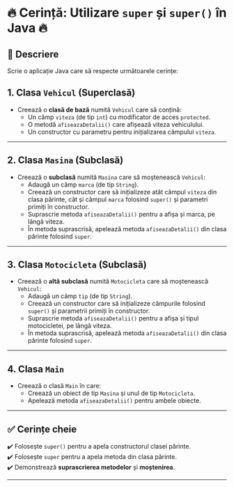 # 🔥 Cerință: Utilizare `super` și `super()` în Java 🔥

## 📝 Descriere
Scrie o aplicație Java care să respecte următoarele cerințe:

## 1. **Clasa `Vehicul` (Superclasă)**
- Creează o **clasă de bază** numită `Vehicul` care să conțină:
    - Un câmp `viteza` (de tip `int`) cu modificator de acces `protected`.
    - O metodă `afiseazaDetalii()` care afișează viteza vehiculului.
    - Un constructor cu parametru pentru inițializarea câmpului `viteza`.

---

## 2. **Clasa `Masina` (Subclasă)**
- Creează o **subclasă** numită `Masina` care să moștenească `Vehicul`:
    - Adaugă un câmp `marca` (de tip `String`).
    - Creează un constructor care să inițializeze atât câmpul `viteza` din clasa părinte, cât și câmpul `marca` folosind `super()` și parametri primiți în constructor.
    - Suprascrie metoda `afiseazaDetalii()` pentru a afișa și marca, pe lângă viteza.
    - În metoda suprascrisă, apelează metoda `afiseazaDetalii()` din clasa părinte folosind `super`.

---

## 3. **Clasa `Motocicleta` (Subclasă)**
- Creează o **altă subclasă** numită `Motocicleta` care să moștenească `Vehicul`:
    - Adaugă un câmp `tip` (de tip `String`).
    - Creează un constructor care să inițializeze câmpurile folosind `super()` și parametrii primiți în constructor.
    - Suprascrie metoda `afiseazaDetalii()` pentru a afișa și tipul motocicletei, pe lângă viteza.
    - În metoda suprascrisă, apelează metoda `afiseazaDetalii()` din clasa părinte folosind `super`.

---

## 4. **Clasa `Main`**
- Creează o clasă `Main` în care:
    - Creează un obiect de tip `Masina` și unul de tip `Motocicleta`.
    - Apelează metoda `afiseazaDetalii()` pentru ambele obiecte.

---

## ✅ **Cerințe cheie**
✔️ Folosește `super()` pentru a apela constructorul clasei părinte.  
✔️ Folosește `super` pentru a apela metoda din clasa părinte.  
✔️ Demonstrează **suprascrierea metodelor** și **moștenirea**.

---
